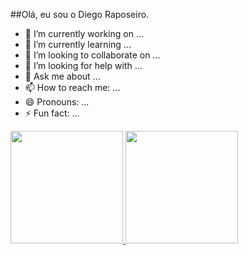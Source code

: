 ##Olá, eu sou o Diego Raposeiro.


- 🔭 I’m currently working on ...
- 🌱 I’m currently learning ...
- 👯 I’m looking to collaborate on ...
- 🤔 I’m looking for help with ...
- 💬 Ask me about ...
- 📫 How to reach me: ...
- 😄 Pronouns: ...
- ⚡ Fun fact: ...

<div>
  <a href="https://github.com/Didevphy">
  <img height="180em" src="https://github-readme.stats.varcel.app/api?username=diegoraposeiro&show_icons=true&theme=dracula&include_all_commits=true&count_private=true"/>
  <img height="180em" src="https://github-readme.stats.varcel.app/api/top-langs/?username=diegoraposeiro&layout=compact&langs_count=16&theme=dracula"/>
</div>
